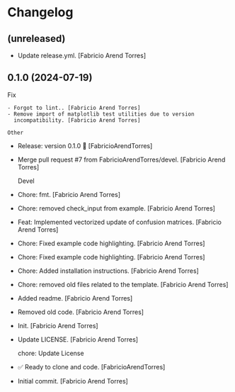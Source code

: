 Changelog
=========


(unreleased)
------------
- Update release.yml. [Fabricio Arend Torres]


0.1.0 (2024-07-19)
------------------

Fix
~~~
- Forgot to lint.. [Fabricio Arend Torres]
- Remove import of matplotlib test utilities due to version
  incompatibility. [Fabricio Arend Torres]

Other
~~~~~
- Release: version 0.1.0 🚀 [FabricioArendTorres]
- Merge pull request #7 from FabricioArendTorres/devel. [Fabricio Arend
  Torres]

  Devel
- Chore: fmt. [Fabricio Arend Torres]
- Chore: removed check_input from example. [Fabricio Arend Torres]
- Feat: Implemented vectorized update of confusion matrices. [Fabricio
  Arend Torres]
- Chore: Fixed example code highlighting. [Fabricio Arend Torres]
- Chore: Fixed example code highlighting. [Fabricio Arend Torres]
- Chore: Added installation instructions. [Fabricio Arend Torres]
- Chore: removed old files related to the template. [Fabricio Arend
  Torres]
- Added readme. [Fabricio Arend Torres]
- Removed old code. [Fabricio Arend Torres]
- Init. [Fabricio Arend Torres]
- Update LICENSE. [Fabricio Arend Torres]

  chore: Update License
- ✅ Ready to clone and code. [FabricioArendTorres]
- Initial commit. [Fabricio Arend Torres]


